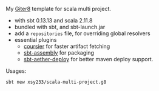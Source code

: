 My [Giter8][g8] template for scala multi project.

- with sbt 0.13.13 and scala 2.11.8
- bundled with sbt, and sbt-launch.jar
- add a `repositories` file, for overriding global resolvers
- essential plugins
  - [coursier][coursier] for faster artifact fetching
  - [sbt-assembly][sbt-assembly] for packaging
  - [sbt-aether-deploy][sbt-aether-deploy] for better maven deploy support.

Usages:

```
sbt new xsy233/scala-multi-project.g8
```

[g8]: http://www.foundweekends.org/giter8/
[coursier]: https://github.com/alexarchambault/coursier
[sbt-assembly]: https://github.com/sbt/sbt-assembly
[sbt-aether-deploy]: https://github.com/arktekk/sbt-aether-deploy
